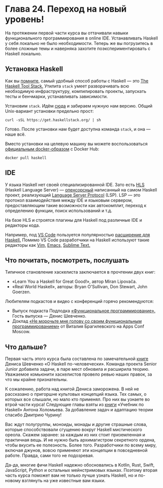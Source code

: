 # Глава 24. Переход на новый уровень!

На протяжении первой части курса вы оттачивали навыки функционального программирования в online IDE. Устанавливать Haskell у себя локально не было необходимости. Теперь же вы погрузитесь в более сложные темы и наверняка захотите поэкспериментировать с Haskell локально.

## Установка Haskell

Как вы [помните,](/courses/haskell/chapters/haskell_chapter_0020#block-stack) самый удобный способ работы с Haskell — это [The Haskell Tool Stack.](https://docs.haskellstack.org/en/stable/) Утилита `stack` умеет разворачивать всю необходимую инфраструктуру, компилировать проекты, запускать тесты и бенчмарки, устанавливать зависимости.

Установим `stack`. Идём [сюда](https://docs.haskellstack.org/en/stable/install_and_upgrade/) и забираем нужную нам версию. Общий Unix-вариант установки предельно прост:

```shell
curl -sSL https://get.haskellstack.org/ | sh
```

Готово. После установки нам будет доступна команда `stack`, и она — наше всё.

Вместо установки на целевую машину вы можете воспользоваться [официальным docker-образом](https://hub.docker.com/_/haskell/) с Docker Hub:

```shell
docker pull haskell
```

## IDE

У языка Haskell нет своей специализированной IDE. Зато есть [HLS](https://haskell-language-server.readthedocs.io/en/stable/index.html) (Haskell Language Server) — [опенсорсный](https://github.com/haskell/haskell-language-server) написанный на самом Haskell проект, реализующий [Language Server Protocol](https://microsoft.github.io/language-server-protocol/) (LSP). LSP — это протокол взаимодействия между IDE и языковым сервером, предоставляющим такие возможности как автокомплит, переход к определению функции, поиск использований и т.д.

На базе HLS и строятся плагины для Haskell под различные IDE и редакторы кода.

Например, под [VS Code](https://code.visualstudio.com/) пользуется популярностью [расширение для Haskell.](https://marketplace.visualstudio.com/items?itemName=haskell.haskell) Помимо VS Code разработчики на Haskell используют такие редакторы как [Vim,](https://www.vim.org/) [Emacs,](https://www.gnu.org/software/emacs/) [Sublime Text.](https://www.sublimetext.com/)

## Что почитать, посмотреть, послушать

Типичное становление хаскелиста заключается в прочтении двух книг:
- «Learn You a Haskell for Great Good!», автор Miran Lipovača.
- «Real World Haskell», авторы: Bryan O'Sullivan, Don Stewart, John Goerzen. 

Любителям подкастов и видео с конференций горячо рекомендуются:
- Выпуск подкаста Подлодка [«Функциональное программирование».](https://podlodka.io/44) Гость выпуска — Денис Шевченко.
- Доклад [«Не морочьте мне голову со своим функциональным программированием»](https://www.youtube.com/watch?v=mmvHC3UgYmg) от Виталия Брагилевского на Apps Conf Moscow.


## Что дальше?

Первая часть этого курса была составлена по замечательной [книге](https://www.ohaskell.guide/) Дениса Шевченко «О Haskell по-человечески». Команда проекта Senior Junior добавила задачи, в паре мест обновила и расширила теорию. Уважаемое комьюнити хаскелистов провело ревью наших правок, за что мы крайне признательны.

К сожалению, работа над книгой Дениса заморожена. В ней не рассказано о пригоршне культовых концепций языка. Тех самых, о которых все слышали, но мало кто применял. Про них вы узнаете во втрой части курса! Следующие главы взяты из [книги](https://anton-k.github.io/ru-haskell-book/book/home.html) «Учебник по Haskell» Антона Холомьева. За добавление задач и адаптацию теории спасибо Дмитрию Чурину!

Вас ждут полугруппы, моноиды, монады и другие страшные слова, которые способствовали сгущению вокруг Haskell мистического ореола. Скажем заранее: за каждым из них стоит приземленная и практичная вещь. И не нужно быть архимагистром секретного ордена, чтобы вкусить ее полезность. Более того. Разработчики по всему миру, включая джунов, вовсю применяют эти концепции в повседневной работе. Правда, сами того не подозревая.

Да-да, многие фичи Haskell надежно обосновались в Kotlin, Rust, Swift, JavaScript, Python и остальных мейнстримовых языках. Поэтому вторая часть курса поможет вам не только лучше узнать Haskell, но и по-новому взглянуть на уже известные вам языки.